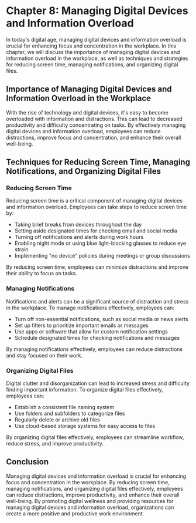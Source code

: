 # Chapter 8: Managing Digital Devices and Information Overload

In today's digital age, managing digital devices and information overload is crucial for enhancing focus and concentration in the workplace. In this chapter, we will discuss the importance of managing digital devices and information overload in the workplace, as well as techniques and strategies for reducing screen time, managing notifications, and organizing digital files.

## Importance of Managing Digital Devices and Information Overload in the Workplace

With the rise of technology and digital devices, it's easy to become overloaded with information and distractions. This can lead to decreased productivity and difficulty concentrating on tasks. By effectively managing digital devices and information overload, employees can reduce distractions, improve focus and concentration, and enhance their overall well-being.

## Techniques for Reducing Screen Time, Managing Notifications, and Organizing Digital Files

### Reducing Screen Time

Reducing screen time is a critical component of managing digital devices and information overload. Employees can take steps to reduce screen time by:

- Taking brief breaks from devices throughout the day
- Setting aside designated times for checking email and social media
- Turning off notifications and alerts during work hours
- Enabling night mode or using blue light-blocking glasses to reduce eye strain
- Implementing "no device" policies during meetings or group discussions

By reducing screen time, employees can minimize distractions and improve their ability to focus on tasks.

### Managing Notifications

Notifications and alerts can be a significant source of distraction and stress in the workplace. To manage notifications effectively, employees can:

- Turn off non-essential notifications, such as social media or news alerts
- Set up filters to prioritize important emails or messages
- Use apps or software that allow for custom notification settings
- Schedule designated times for checking notifications and messages

By managing notifications effectively, employees can reduce distractions and stay focused on their work.

### Organizing Digital Files

Digital clutter and disorganization can lead to increased stress and difficulty finding important information. To organize digital files effectively, employees can:

- Establish a consistent file naming system
- Use folders and subfolders to categorize files
- Regularly delete or archive old files
- Use cloud-based storage systems for easy access to files

By organizing digital files effectively, employees can streamline workflow, reduce stress, and improve productivity.

## Conclusion

Managing digital devices and information overload is crucial for enhancing focus and concentration in the workplace. By reducing screen time, managing notifications, and organizing digital files effectively, employees can reduce distractions, improve productivity, and enhance their overall well-being. By promoting digital wellness and providing resources for managing digital devices and information overload, organizations can create a more positive and productive work environment.
